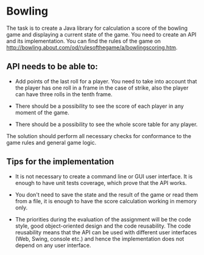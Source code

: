 # Bowling

The task is to create a Java library for calculation a score of the bowling game and displaying a current state of the game. You need to create an API and its implementation. You can find the rules of the game on http://bowling.about.com/od/rulesofthegame/a/bowlingscoring.htm.

## API needs to be able to:

* Add points of the last roll for a player. You need to take into account that the player has one roll in a frame in the case of strike, also the player can have three rolls in the tenth frame.

* There should be a possibility to see the score of each player in any moment of the game.

* There should be a possibility to see the whole score table for any player.

The solution should perform all necessary checks for conformance to the game rules and general game logic.

## Tips for the implementation

* It is not necessary to create a command line or GUI user interface. It is enough to have unit tests coverage, which prove that the API works.

* You don't need to save the state and the result of the game or read them from a file, it is enough to have the score calculation working in memory only.

* The priorities during the evaluation of the assignment will be the code style, good object-oriented design and the code reusability. The code reusability means that the API can be used with different user interfaces (Web, Swing, console etc.) and hence the implementation does not depend on any user interface.
